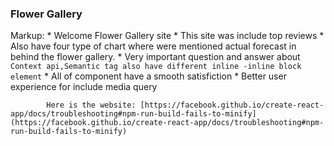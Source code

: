 ### Flower Gallery

Markup: 
            * Welcome Flower Gallery site
            * This site was include top reviews
            * Also have four type of chart where were mentioned actual forecast in       behind the flower gallery.
            * Very important question and answer about `Context api,Semantic tag also have different inline -inline block element`
            * All of component have a smooth satisfiction
            * Better user experience for include media query

            Here is the website: [https://facebook.github.io/create-react-app/docs/troubleshooting#npm-run-build-fails-to-minify](https://facebook.github.io/create-react-app/docs/troubleshooting#npm-run-build-fails-to-minify)
